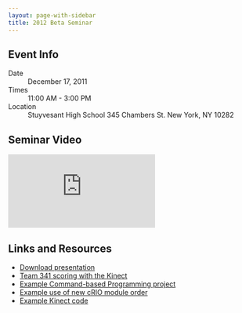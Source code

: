 ```yaml
---
layout: page-with-sidebar
title: 2012 Beta Seminar
---
```

## Event Info
<dl markdown="1" class="dl-horizontal">
<dt>Date</dt> <dd>December 17, 2011</dd>
<dt>Times</dt> <dd>11:00 AM - 3:00 PM</dd>
<dt>Location</dt>
<dd>
Stuyvesant High School
345 Chambers St.
New York, NY 10282
</dd>
</dl>

## Seminar Video
<div class="responsive-video text-center">
    <iframe src="http://www.youtube.com/embed/DmNS5_cAR0Q" frameborder="0"> </iframe>
</div>

## Links and Resources
- [Download presentation](/downloads/docs/Beta%20Seminar%20Presentation.pptx)
- [Team 341 scoring with the Kinect](http://www.youtube.com/watch?v=8qSt1ZUmtjI)
- [Example Command-based Programming project](https://github.com/StuyPulse/Beta2012/tree/master/DESdroidCommand2/src/edu/stuy)
- [Example use of new cRIO module order](https://github.com/Team694/Beta2012/blob/donovan-simple/2012DonovanBeta/src/edu/wpi/first/wpilibj/templates/RobotTemplate.java)
- [Example Kinect code](https://github.com/Team694/Beta2012/blob/donovan-simple/MichaelKinect/src/edu/wpi/first/wpilibj/templates/MichaelKinect.java)
